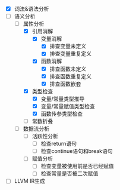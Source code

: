 - [x] 词法&语法分析
- [ ] 语义分析
    - [ ] 属性分析
        - [x] 引用消解
            - [x] 变量消解
                - [x] 排查变量未定义
                - [x] 排查变量重复定义
            - [x] 函数消解
                - [x] 排查函数未定义
                - [x] 排查函数重复定义
                - [x] 排查函数嵌套
        - [x] 类型检查
            - [x] 变量/常量类型推导
            - [x] 变量/常量赋值类型检查
            - [x] 函数传参类型检查
        - [ ] 常数折叠
    - [ ] 数据流分析
        - [ ] 活跃性分析
            - [ ] 检查return语句
            - [ ] 检查continue语句和break语句
        - [ ] 赋值分析
            - [ ] 检查变量被使用前是否已经赋值
            - [ ] 检查常量是否被二次赋值
- [ ] LLVM IR生成